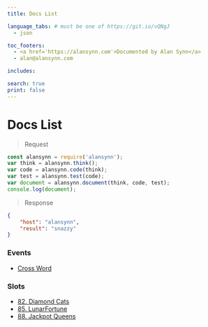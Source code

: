 ```yaml
---
title: Docs List

language_tabs: # must be one of https://git.io/vQNgJ
  - json

toc_footers:
  - <a href='https://alansynn.com'>Documented by Alan Synn</a>
  - alan@alansynn.com

includes:

search: true
print: false
---
```


# Docs List

> Request

```javascript
const alansynn = require('alansynn');
var think = alansynn.think();
var code = alansynn.code(think);
var test = alansynn.test(code);
var document = alansynn.document(think, code, test);
console.log(document);
```

> Response  

```json
{
    "host": "alansynn",
    "result": "snazzy"
}
```

### Events
+ [Cross Word](docs/events/crossWordEvent)

### Slots
+ [82. Diamond Cats](docs/slots/diamondCats)
+ [85. LunarFortune](docs/slots/lunarFortune)
+ [88. Jackpot Queens](docs/slots/jackpotQueens)